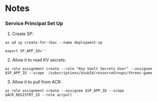 # Notes

### Service Principal Set Up

1. Create SP:

`az ad sp create-for-rbac --name deployment-sp`

`export SP_APP_ID=''`

2. Allow it to read KV secrets:

`az role assignment create --role "Key Vault Secrets User" --assignee $SP_APP_ID --scope  /subscriptions/$subId/resourceGroups/threes-game`

3. Allow it to pull from ACR:

`az role assignment create --assignee $SP_APP_ID --scope $ACR_REGISTRY_ID --role acrpull`
